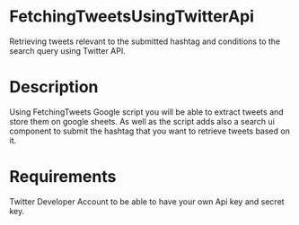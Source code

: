 # FetchingTweetsUsingTwitterApi
Retrieving tweets relevant to the submitted hashtag and conditions to the search query using Twitter API.
# Description
Using FetchingTweets Google script you will be able to extract tweets and store them on google sheets. As well as the script adds also a search ui component to submit the hashtag that you want to retrieve tweets based on it.
# Requirements 
Twitter Developer Account to be able to have your own Api key and secret key.
